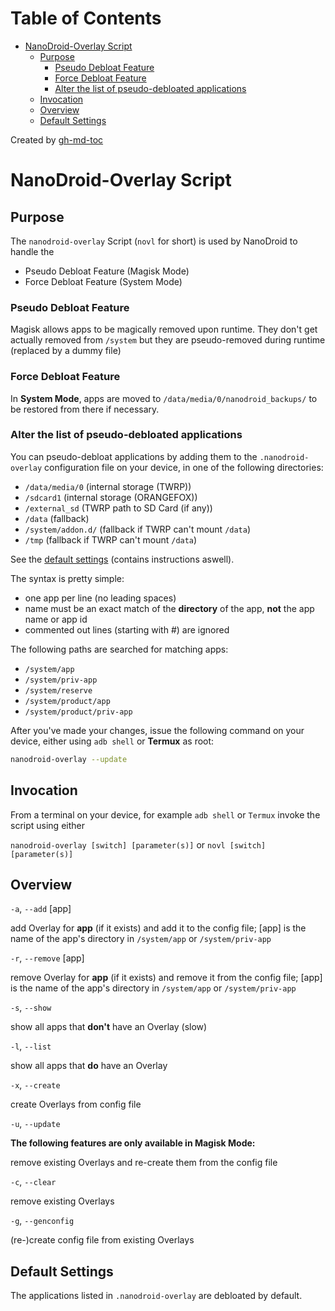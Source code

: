 Table of Contents
=================

   * [NanoDroid-Overlay Script](#nanodroid-overlay-script)
      * [Purpose](#purpose)
         * [Pseudo Debloat Feature](#pseudo-debloat-feature)
         * [Force Debloat Feature](#force-debloat-feature)
         * [Alter the list of pseudo-debloated applications](#alter-the-list-of-pseudo-debloated-applications)
      * [Invocation](#invocation)
      * [Overview](#overview)
      * [Default Settings](#default-settings)

Created by [gh-md-toc](https://github.com/ekalinin/github-markdown-toc)

# NanoDroid-Overlay Script

## Purpose

The `nanodroid-overlay` Script (`novl` for short) is used by NanoDroid to handle the
  * Pseudo Debloat Feature (Magisk Mode)
  * Force Debloat Feature (System Mode)

### Pseudo Debloat Feature

Magisk allows apps to be magically removed upon runtime. They don't get actually removed from `/system` but they are pseudo-removed during runtime (replaced by a dummy file)

### Force Debloat Feature

In **System Mode**, apps are moved to `/data/media/0/nanodroid_backups/` to be restored from there if necessary.

### Alter the list of pseudo-debloated applications

You can pseudo-debloat applications by adding them to the `.nanodroid-overlay` configuration file on your device, in one of the following directories:

* `/data/media/0` (internal storage (TWRP))
* `/sdcard1` (internal storage (ORANGEFOX))
* `/external_sd` (TWRP path to SD Card (if any))
* `/data` (fallback)
* `/system/addon.d/` (fallback if TWRP can't mount `/data`)
* `/tmp` (fallback if TWRP can't mount `/data`)

See the [default settings](.nanodroid-overlay) (contains instructions aswell).

The syntax is pretty simple:

* one app per line (no leading spaces)
* name must be an exact match of the **directory** of the app, **not** the app name or app id
* commented out lines (starting with #) are ignored

The following paths are searched for matching apps:

* `/system/app`
* `/system/priv-app`
* `/system/reserve`
* `/system/product/app`
* `/system/product/priv-app`

After you've made your changes, issue the following command on your device, either using `adb shell` or **Termux** as root:

```bash
nanodroid-overlay --update
```

## Invocation

From a terminal on your device, for example `adb shell` or `Termux` invoke the script using either

`nanodroid-overlay [switch] [parameter(s)]` or `novl [switch] [parameter(s)]`

## Overview

`-a`, `--add` [app]

add Overlay for **app** (if it exists) and add it to the config file; [app] is the name of the app's directory in `/system/app` or `/system/priv-app`

`-r`, `--remove` [app]

remove Overlay for **app** (if it exists) and remove it from the config file; [app] is the name of the app's directory in `/system/app` or `/system/priv-app`

`-s`, `--show`

show all apps that **don't** have an Overlay (slow)

`-l`, `--list`

show all apps that **do** have an Overlay

`-x`, `--create`

create Overlays from config file

`-u`, `--update`

**The following features are only available in Magisk Mode:**

remove existing Overlays and re-create them from the config file

`-c`, `--clear`

remove existing Overlays

`-g`, `--genconfig`

(re-)create config file from existing Overlays

## Default Settings

The applications listed in `.nanodroid-overlay` are debloated by default.
